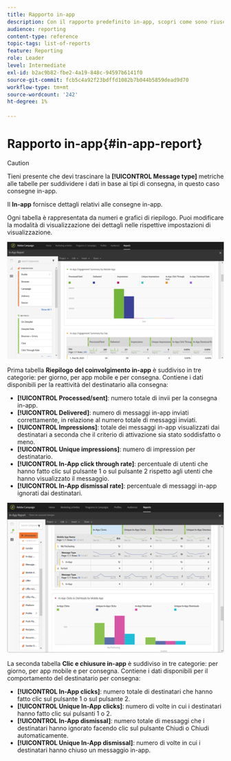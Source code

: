 ```yaml
---
title: Rapporto in-app
description: Con il rapporto predefinito in-app, scopri come sono riusciti i messaggi in-app.
audience: reporting
content-type: reference
topic-tags: list-of-reports
feature: Reporting
role: Leader
level: Intermediate
exl-id: b2ac9b82-fbe2-4a19-848c-94597b6141f0
source-git-commit: fcb5c4a92f23bdffd1082b7b044b5859dead9d70
workflow-type: tm+mt
source-wordcount: '242'
ht-degree: 1%

---
```


# Rapporto in-app{#in-app-report}

>[!CAUTION]
>
>Tieni presente che devi trascinare la **[!UICONTROL Message type]** metriche alle tabelle per suddividere i dati in base ai tipi di consegna, in questo caso consegne in-app.

Il **In-app** fornisce dettagli relativi alle consegne in-app.

Ogni tabella è rappresentata da numeri e grafici di riepilogo. Puoi modificare la modalità di visualizzazione dei dettagli nelle rispettive impostazioni di visualizzazione.

![](assets/inapp_report.png)

Prima tabella **Riepilogo del coinvolgimento in-app** è suddiviso in tre categorie: per giorno, per app mobile e per consegna. Contiene i dati disponibili per la reattività del destinatario alla consegna:

* **[!UICONTROL Processed/sent]**: numero totale di invii per la consegna in-app.
* **[!UICONTROL Delivered]**: numero di messaggi in-app inviati correttamente, in relazione al numero totale di messaggi inviati.
* **[!UICONTROL Impressions]**: totale dei messaggi in-app visualizzati dai destinatari a seconda che il criterio di attivazione sia stato soddisfatto o meno.
* **[!UICONTROL Unique impressions]**: numero di impression per destinatario.
* **[!UICONTROL In-App click through rate]**: percentuale di utenti che hanno fatto clic sul pulsante 1 o sul pulsante 2 rispetto agli utenti che hanno visualizzato il messaggio.
* **[!UICONTROL In-App dismissal rate]**: percentuale di messaggi in-app ignorati dai destinatari.

![](assets/inapp_report_1.png)

La seconda tabella **Clic e chiusure in-app** è suddiviso in tre categorie: per giorno, per app mobile e per consegna. Contiene i dati disponibili per il comportamento del destinatario per consegna:

* **[!UICONTROL In-App clicks]**: numero totale di destinatari che hanno fatto clic sul pulsante 1 o sul pulsante 2.
* **[!UICONTROL Unique In-App clicks]**: numero di volte in cui i destinatari hanno fatto clic sui pulsanti 1 o 2.
* **[!UICONTROL In-App dismissal]**: numero totale di messaggi che i destinatari hanno ignorato facendo clic sul pulsante Chiudi o Chiudi automaticamente.
* **[!UICONTROL Unique In-App dismissal]**: numero di volte in cui i destinatari hanno chiuso un messaggio in-app.
